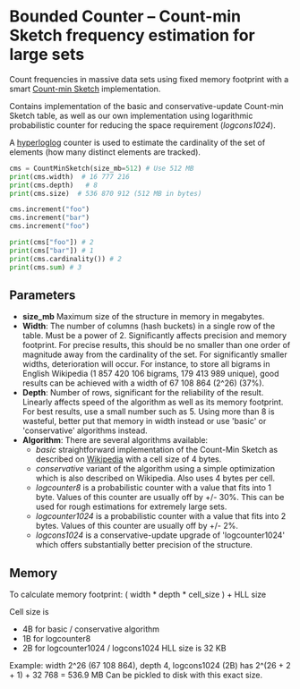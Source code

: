 Bounded Counter – Count-min Sketch frequency estimation for large sets
======================================================================

Count frequencies in massive data sets using fixed memory footprint with a smart
[Count-min Sketch](https://en.wikipedia.org/wiki/Count%E2%80%93min_sketch) implementation.

Contains implementation of the basic and conservative-update Count-min Sketch table, as well as our own implementation
using logarithmic probabilistic counter for reducing the space requirement (*logcons1024*).

A [hyperloglog](https://github.com/ascv/HyperLogLog) counter is used to estimate the cardinality of the set of elements (how many distinct elements are tracked).

```python
cms = CountMinSketch(size_mb=512) # Use 512 MB
print(cms.width)  # 16 777 216
print(cms.depth)   # 8
print(cms.size)  # 536 870 912 (512 MB in bytes)

cms.increment("foo")
cms.increment("bar")
cms.increment("foo")

print(cms["foo"]) # 2
print(cms["bar"]) # 1
print(cms.cardinality()) # 2
print(cms.sum) # 3
```

Parameters
----------

-   **size_mb** Maximum size of the structure in memory in megabytes.
-   **Width**: The number of columns (hash buckets) in a single row of the table. Must be a power of 2.
    Significantly affects precision and memory footprint. For precise results, this should be no smaller than one
    order of magnitude away from the cardinality of the set.
    For significantly smaller widths, deterioration will occur.
    For instance, to store all bigrams in English Wikipedia (1 857 420 106 bigrams, 179 413 989 unique),
    good results can be achieved with a width of 67 108 864 (2^26) (37%).
-   **Depth**: Number of rows, significant for the reliability of the result. Linearly affects speed of the
    algorithm as well as its memory footprint. For best results, use a small number such as 5.
    Using more than 8 is wasteful, better put that memory
    in width instead or use 'basic' or 'conservative' algorithms instead.
-   **Algorithm**: There are several algorithms available:
    -   *basic* straightforward implementation of the Count-Min Sketch as described on
        [Wikipedia](https://en.wikipedia.org/wiki/Count%E2%80%93min_sketch) with a cell size of 4 bytes.
    -   *conservative* variant of the algorithm using a simple optimization which is also described on Wikipedia. Also
        uses 4 bytes per cell.
    -   *logcounter8* is a probabilistic counter with a value that fits into 1 byte. Values of this counter are usually
        off by +/- 30%. This can be used for rough estimations for extremely large sets.
    -   *logcounter1024* is a probabilistic counter with a value that fits into 2 bytes. Values of this counter are usually
        off by +/- 2%.
    -   *logcons1024* is a conservative-update upgrade of 'logcounter1024' which offers substantially better precision of
        the structure.

Memory
------
To calculate memory footprint:
    ( width * depth * cell_size ) + HLL size

Cell size is
   - 4B for basic / conservative algorithm
   - 1B for logcounter8
   - 2B for logcounter1024 / logcons1024
HLL size is 32 KB

Example:
    width 2^26 (67 108 864), depth 4, logcons1024 (2B) has 2^(26 + 2 + 1) + 32 768 = 536.9 MB
    Can be pickled to disk with this exact size.